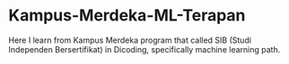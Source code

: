 # Kampus-Merdeka-ML-Terapan
Here I learn from Kampus Merdeka program that called SIB (Studi Independen Bersertifikat) in Dicoding, specifically machine learning path.
